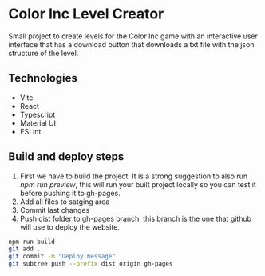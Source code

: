 # Color Inc Level Creator

Small project to create levels for the Color Inc game with an interactive user interface that has a download button that downloads a txt file with the json structure of the level.

## Technologies

- Vite
- React
- Typescript
- Material UI
- ESLint

## Build and deploy steps

1. First we have to build the project. It is a strong suggestion to also run *npm run preview*, this will run your built project locally so you can test it before pushing it to gh-pages.
2. Add all files to satging area
3. Commit last changes
4. Push dist folder to gh-pages branch, this branch is the one that github will use to deploy the website.

```bash
npm run build
git add .
git commit -m "Deploy message"
git subtree push --prefix dist origin gh-pages
```
